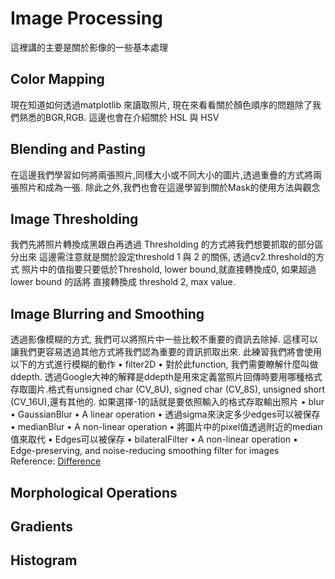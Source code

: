 # Image Processing

這裡講的主要是關於影像的一些基本處理

## Color Mapping
現在知道如何透過matplotlib 來讀取照片, 現在來看看關於顏色順序的問題除了我們熟悉的BGR,RGB. 這邊也會在介紹關於 HSL 與 HSV

## Blending and Pasting 
在這邊我們學習如何將兩張照片,同樣大小或不同大小的圖片,透過重疊的方式將兩張照片和成為一張. 除此之外,我們也會在這邊學習到關於Mask的使用方法與觀念

## Image Thresholding
我們先將照片轉換成黑跟白再透過 Thresholding 的方式將我們想要抓取的部分區分出來
這邊需注意就是關於設定threshold 1 與 2 的關係, 透過cv2.threshold的方式
照片中的值指要只要低於Threshold, lower bound,就直接轉換成0, 如果超過lower bound 的話將
直接轉換成 threshold 2, max value.

## Image Blurring and Smoothing
透過影像模糊的方式, 我們可以將照片中一些比較不重要的資訊去除掉. 這樣可以讓我們更容易透過其他方式將我們認為重要的資訊抓取出來.
此練習我們將會使用以下的方式進行模糊的動作
• filter2D
    • 對於此function, 我們需要瞭解什麼叫做ddepth. 透過Google大神的解釋是ddepth是用來定義當照片回傳時要用哪種格式存取圖片.格式有unsigned char (CV_8U), signed char (CV_8S), unsigned short (CV_16U),還有其他的. 如果選擇-1的話就是要依照輸入的格式存取輸出照片
• blur
• GaussianBlur
    • A linear operation
    • 透過sigma來決定多少edges可以被保存
• medianBlur
    • A non-linear operation
    • 將圖片中的pixel值透過附近的median值來取代
    • Edges可以被保存
• bilateralFilter
    • A non-linear operation
    • Edge-preserving, and noise-reducing smoothing filter for images
Reference:
[Difference](https://stackoverflow.com/questions/43392956/explanation-for-ddepth-parameter-in-cv2-filter2d-opencv)
## Morphological Operations


## Gradients 

## Histogram

